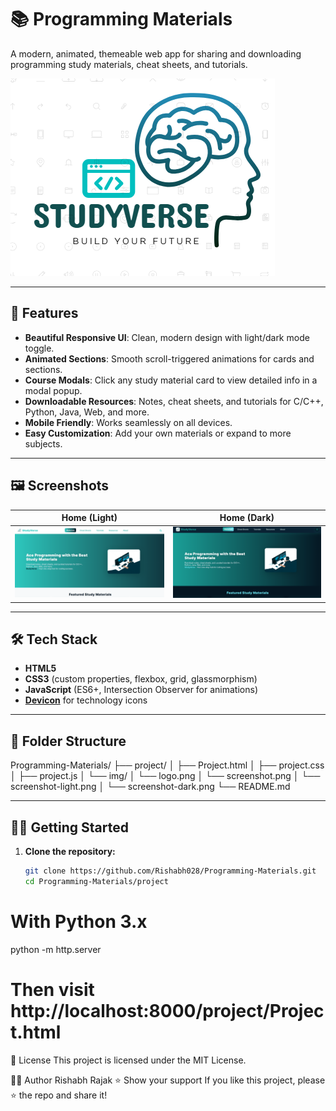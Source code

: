 # 📚 Programming Materials

A modern, animated, themeable web app for sharing and downloading programming study materials, cheat sheets, and tutorials.

![StudyVerse Screenshot](img/logo.png)

---

## 🚀 Features

- **Beautiful Responsive UI**: Clean, modern design with light/dark mode toggle.
- **Animated Sections**: Smooth scroll-triggered animations for cards and sections.
- **Course Modals**: Click any study material card to view detailed info in a modal popup.
- **Downloadable Resources**: Notes, cheat sheets, and tutorials for C/C++, Python, Java, Web, and more.
- **Mobile Friendly**: Works seamlessly on all devices.
- **Easy Customization**: Add your own materials or expand to more subjects.

---

## 🖼️ Screenshots

| Home (Light) | Home (Dark) |
|:---:|:---:|
| ![Light](img/light.png) | ![Dark](img/dark.png) |

---

## 🛠️ Tech Stack

- **HTML5**
- **CSS3** (custom properties, flexbox, grid, glassmorphism)
- **JavaScript** (ES6+, Intersection Observer for animations)
- **[Devicon](https://devicon.dev/)** for technology icons

---

## 📂 Folder Structure
Programming-Materials/ ├── project/ │ ├── Project.html │ ├── project.css │ ├── project.js │ └── img/ │ └── logo.png │ └── screenshot.png │ └── screenshot-light.png │ └── screenshot-dark.png └── README.md

---

## 🧑‍💻 Getting Started

1. **Clone the repository:**
   ```bash
   git clone https://github.com/Rishabh028/Programming-Materials.git
   cd Programming-Materials/project

# With Python 3.x
python -m http.server
# Then visit http://localhost:8000/project/Project.html

📄 License
This project is licensed under the MIT License.

🙋‍♂️ Author
Rishabh Rajak
⭐️ Show your support
If you like this project, please ⭐️ the repo and share it!
